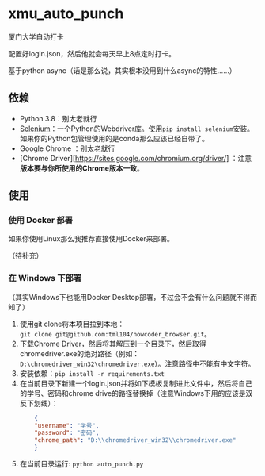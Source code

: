 # xmu_auto_punch

厦门大学自动打卡

配置好login.json，然后他就会每天早上8点定时打卡。

基于python async（话是那么说，其实根本没用到什么async的特性……）

## 依赖

+ Python 3.8：别太老就行
+ [Selenium](https://www.selenium.dev/)：一个Python的Webdriver库。使用`pip install selenium`安装。如果你的Python包管理使用的是conda那么应该已经自带了。
+ Google Chrome ：别太老就行
+ [Chrome Driver][https://sites.google.com/chromium.org/driver/] ：注意**版本要与你所使用的Chrome版本一致**。

## 使用

### 使用 Docker 部署

如果你使用Linux那么我推荐直接使用Docker来部署。

（待补充）

### 在 Windows 下部署

（其实Windows下也能用Docker Desktop部署，不过会不会有什么问题就不得而知了）

1. 使用git clone将本项目拉到本地：`git clone git@github.com:tml104/nowcoder_browser.git`。
2. 下载Chrome Driver，然后将其解压到一个目录下，然后取得chromedriver.exe的绝对路径（例如：`D:\chromedriver_win32\chromedriver.exe`）。注意路径中不能有中文字符。
3. 安装依赖：`pip install -r requirements.txt`
4. 在当前目录下新建一个login.json并将如下模板复制进此文件中，然后将自己的学号、密码和chrome drive的路径替换掉（注意Windows下用的应该是双反下划线）：
    ```json
        {
        "username": "学号",
        "password": "密码",
        "chrome_path": "D:\\chromedriver_win32\\chromedriver.exe"
        }
    ```
5. 在当前目录运行: `python auto_punch.py`